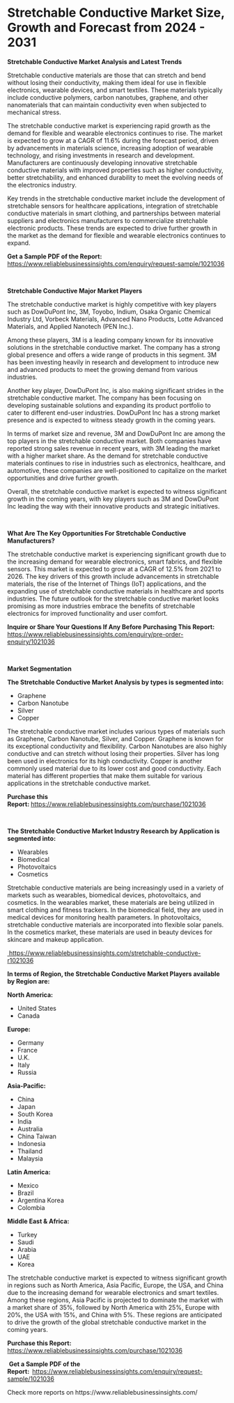 <p><h1>Stretchable Conductive Market Size, Growth and Forecast from 2024 - 2031</h1></p><p><strong>Stretchable Conductive Market Analysis and Latest Trends</strong></p>
<p><p>Stretchable conductive materials are those that can stretch and bend without losing their conductivity, making them ideal for use in flexible electronics, wearable devices, and smart textiles. These materials typically include conductive polymers, carbon nanotubes, graphene, and other nanomaterials that can maintain conductivity even when subjected to mechanical stress.</p><p>The stretchable conductive market is experiencing rapid growth as the demand for flexible and wearable electronics continues to rise. The market is expected to grow at a CAGR of 11.6% during the forecast period, driven by advancements in materials science, increasing adoption of wearable technology, and rising investments in research and development. Manufacturers are continuously developing innovative stretchable conductive materials with improved properties such as higher conductivity, better stretchability, and enhanced durability to meet the evolving needs of the electronics industry.</p><p>Key trends in the stretchable conductive market include the development of stretchable sensors for healthcare applications, integration of stretchable conductive materials in smart clothing, and partnerships between material suppliers and electronics manufacturers to commercialize stretchable electronic products. These trends are expected to drive further growth in the market as the demand for flexible and wearable electronics continues to expand.</p></p>
<p><strong>Get a Sample PDF of the Report:&nbsp;</strong> <a href="https://www.reliablebusinessinsights.com/enquiry/request-sample/1021036">https://www.reliablebusinessinsights.com/enquiry/request-sample/1021036</a></p>
<p>&nbsp;</p>
<p><strong>Stretchable Conductive Major Market Players</strong></p>
<p><p>The stretchable conductive market is highly competitive with key players such as DowDuPont Inc, 3M, Toyobo, Indium, Osaka Organic Chemical Industry Ltd, Vorbeck Materials, Advanced Nano Products, Lotte Advanced Materials, and Applied Nanotech (PEN Inc.). </p><p>Among these players, 3M is a leading company known for its innovative solutions in the stretchable conductive market. The company has a strong global presence and offers a wide range of products in this segment. 3M has been investing heavily in research and development to introduce new and advanced products to meet the growing demand from various industries.</p><p>Another key player, DowDuPont Inc, is also making significant strides in the stretchable conductive market. The company has been focusing on developing sustainable solutions and expanding its product portfolio to cater to different end-user industries. DowDuPont Inc has a strong market presence and is expected to witness steady growth in the coming years.</p><p>In terms of market size and revenue, 3M and DowDuPont Inc are among the top players in the stretchable conductive market. Both companies have reported strong sales revenue in recent years, with 3M leading the market with a higher market share. As the demand for stretchable conductive materials continues to rise in industries such as electronics, healthcare, and automotive, these companies are well-positioned to capitalize on the market opportunities and drive further growth.</p><p>Overall, the stretchable conductive market is expected to witness significant growth in the coming years, with key players such as 3M and DowDuPont Inc leading the way with their innovative products and strategic initiatives.</p></p>
<p>&nbsp;</p>
<p><strong>What Are The Key Opportunities For Stretchable Conductive Manufacturers?</strong></p>
<p><p>The stretchable conductive market is experiencing significant growth due to the increasing demand for wearable electronics, smart fabrics, and flexible sensors. This market is expected to grow at a CAGR of 12.5% from 2021 to 2026. The key drivers of this growth include advancements in stretchable materials, the rise of the Internet of Things (IoT) applications, and the expanding use of stretchable conductive materials in healthcare and sports industries. The future outlook for the stretchable conductive market looks promising as more industries embrace the benefits of stretchable electronics for improved functionality and user comfort.</p></p>
<p><strong>Inquire or Share Your Questions If Any Before Purchasing This Report:</strong> <a href="https://www.reliablebusinessinsights.com/enquiry/pre-order-enquiry/1021036">https://www.reliablebusinessinsights.com/enquiry/pre-order-enquiry/1021036</a></p>
<p>&nbsp;</p>
<p><strong>Market Segmentation</strong></p>
<p><strong>The Stretchable Conductive Market Analysis by types is segmented into:</strong></p>
<p><ul><li>Graphene</li><li>Carbon Nanotube</li><li>Silver</li><li>Copper</li></ul></p>
<p><p>The stretchable conductive market includes various types of materials such as Graphene, Carbon Nanotube, Silver, and Copper. Graphene is known for its exceptional conductivity and flexibility. Carbon Nanotubes are also highly conductive and can stretch without losing their properties. Silver has long been used in electronics for its high conductivity. Copper is another commonly used material due to its lower cost and good conductivity. Each material has different properties that make them suitable for various applications in the stretchable conductive market.</p></p>
<p><strong>Purchase this Report:&nbsp;</strong><a href="https://www.reliablebusinessinsights.com/purchase/1021036">https://www.reliablebusinessinsights.com/purchase/1021036</a></p>
<p>&nbsp;</p>
<p><strong>The Stretchable Conductive Market Industry Research by Application is segmented into:</strong></p>
<p><ul><li>Wearables</li><li>Biomedical</li><li>Photovoltaics</li><li>Cosmetics</li></ul></p>
<p><p>Stretchable conductive materials are being increasingly used in a variety of markets such as wearables, biomedical devices, photovoltaics, and cosmetics. In the wearables market, these materials are being utilized in smart clothing and fitness trackers. In the biomedical field, they are used in medical devices for monitoring health parameters. In photovoltaics, stretchable conductive materials are incorporated into flexible solar panels. In the cosmetics market, these materials are used in beauty devices for skincare and makeup application.</p></p>
<p><a href="https://www.reliablebusinessinsights.com/stretchable-conductive-r1021036">&nbsp;https://www.reliablebusinessinsights.com/stretchable-conductive-r1021036</a></p>
<p><strong>In terms of Region, the Stretchable Conductive Market Players available by Region are:</strong></p>
<p>
    <p> <strong> North America: </strong>
        <ul>
            <li>United States</li>
            <li>Canada</li>
        </ul>
        </p> 
    <p> <strong> Europe: </strong>
        <ul>
            <li>Germany</li>
            <li>France</li>
            <li>U.K.</li>
            <li>Italy</li>
            <li>Russia</li>
        </ul>
        </p> 
    <p> <strong> Asia-Pacific: </strong>
        <ul>
            <li>China</li>
            <li>Japan</li>
            <li>South Korea</li>
            <li>India</li>
            <li>Australia</li>
            <li>China Taiwan</li>
            <li>Indonesia</li>
            <li>Thailand</li>
            <li>Malaysia</li>
        </ul>
        </p> 
    <p> <strong> Latin America: </strong>
        <ul>
            <li>Mexico</li>
            <li>Brazil</li>
            <li>Argentina Korea</li>
            <li>Colombia</li>
        </ul>
        </p> 
    <p> <strong> Middle East & Africa: </strong>
        <ul>
            <li>Turkey</li>
            <li>Saudi</li>
            <li>Arabia</li>
            <li>UAE</li>
            <li>Korea</li>
        </ul>
    </p>
    </p>
<p><p>The stretchable conductive market is expected to witness significant growth in regions such as North America, Asia Pacific, Europe, the USA, and China due to the increasing demand for wearable electronics and smart textiles. Among these regions, Asia Pacific is projected to dominate the market with a market share of 35%, followed by North America with 25%, Europe with 20%, the USA with 15%, and China with 5%. These regions are anticipated to drive the growth of the global stretchable conductive market in the coming years.</p></p>
<p><strong>Purchase this Report: </strong><a href="https://www.reliablebusinessinsights.com/purchase/1021036">https://www.reliablebusinessinsights.com/purchase/1021036</a></p>
<p>&nbsp;<strong>Get a Sample PDF of the Report:&nbsp;&nbsp;</strong><a href="https://www.reliablebusinessinsights.com/enquiry/request-sample/1021036">https://www.reliablebusinessinsights.com/enquiry/request-sample/1021036</a></p>
<p><strong></strong></p>
<p>Check more reports on https://www.reliablebusinessinsights.com/</p>